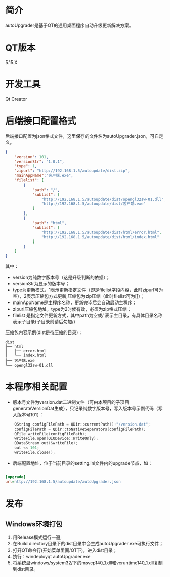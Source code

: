 # 简介
autoUpgrader是基于QT的通用桌面程序自动升级更新解决方案。

# QT版本
5.15.X

# 开发工具
 Qt Creator
 
# 后端接口配置格式
后端接口配置为json格式文件，这里保存的文件名为autoUpgrader.json，可自定义。

```json
{
    "version": 101,
    "versionStr": "1.0.1",
    "type": 1,
    "zipurl": "http://192.168.1.5/autoupdate/dist.zip",
    "mainAppName":"客户端.exe",
    "filelist": [
        {
            "path": "/",
            "sublist": [
                "http://192.168.1.5/autoupdate/dist/opengl32sw-01.dll",
                "http://192.168.1.5/autoupdate/dist/客户端.exe"
            ]
        },
        {
        	"path": "html",
            "sublist": [
                "http://192.168.1.5/autoupdate/dist/html/error.html",
                "http://192.168.1.5/autoupdate/dist/html/index.html"
            ]
        }
    ]
}

```

其中：

* version为纯数字版本号（这是升级判断的依据）；
* versionStr为显示的版本号；
* type为更新模式，1表示更新指定文件（即是filelist字段内容，此时zipurl可为空），2表示压缩包方式更新,压缩包为zip压缩（此时filelist可为[]）；
* mainAppName是主程序名称，更新完毕后会自动启动主程序；
* zipurl压缩包地址，type为2时候有效，必须为zip格式压缩；
* filelist 是指定文件更新方式，其中path为空或/ 表示主目录，有具体目录名称表示子目录(子目录前请后勿加/)

压缩包内容示例(dist是待压缩的目录)：
```
dist
├── html
│   ├── error.html
│   └── index.html
├── 客户端.exe
└── opengl32sw-01.dll
```

# 本程序相关配置
* 版本号文件为version.dat二进制文件（可由本项目的子项目generateVersionDat生成），只记录纯数字版本号，写入版本号示例代码（写入版本号101）：

```c++
	QString configFilePath = QDir::currentPath()+"/version.dat";
    configFilePath = QDir::toNativeSeparators(configFilePath);
    QFile writeFile(configFilePath);
    writeFile.open(QIODevice::WriteOnly);
    QDataStream out(&writeFile);
    out << 101;
    writeFile.close();
```

* 后端配置地址，位于当前目录的setting.ini文件内的upgrade节点，如：

```ini

[upgrade]
url=http://192.168.1.5/autoupdate/autoUpgrader.json

```
 
# 发布
## Windows环境打包
1. 用Release模式运行一遍;
2. 在Build directory目录下的dist目录中会生成autoUpgrader.exe可执行文件；
3. 打开QT命令行(开始菜单里面/QT下)，进入dist目录；
4. 执行：windeployqt autoUpgrader.exe
5. 将系统盘windows/system32/下的msvcp140_1.dll和vcruntime140_1.dll复制到dist目录。


